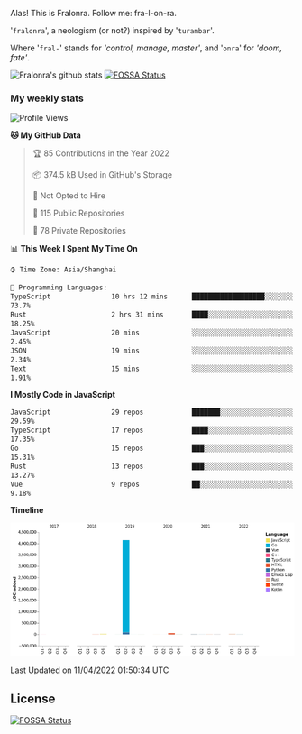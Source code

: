 Alas! This is Fralonra. Follow me: fra-l-on-ra.

'`fralonra`', a neologism (or not?) inspired by '`turambar`'.

Where '`fral-`' stands for *'control, manage, master'*, and '`onra`' for *'doom, fate'*.

![Fralonra's github stats](https://github-readme-stats.vercel.app/api?username=fralonra)
[![FOSSA Status](https://app.fossa.com/api/projects/git%2Bgithub.com%2Ffralonra%2Ffralonra.svg?type=shield)](https://app.fossa.com/projects/git%2Bgithub.com%2Ffralonra%2Ffralonra?ref=badge_shield)

### My weekly stats

<!--START_SECTION:waka-->
![Profile Views](http://img.shields.io/badge/Profile%20Views-1-blue)

**🐱 My GitHub Data** 

> 🏆 85 Contributions in the Year 2022
 > 
> 📦 374.5 kB Used in GitHub's Storage 
 > 
> 🚫 Not Opted to Hire
 > 
> 📜 115 Public Repositories 
 > 
> 🔑 78 Private Repositories  
 > 
📊 **This Week I Spent My Time On** 

```text
⌚︎ Time Zone: Asia/Shanghai

💬 Programming Languages: 
TypeScript               10 hrs 12 mins      ██████████████████░░░░░░░   73.7% 
Rust                     2 hrs 31 mins       ████░░░░░░░░░░░░░░░░░░░░░   18.25% 
JavaScript               20 mins             ░░░░░░░░░░░░░░░░░░░░░░░░░   2.45% 
JSON                     19 mins             ░░░░░░░░░░░░░░░░░░░░░░░░░   2.34% 
Text                     15 mins             ░░░░░░░░░░░░░░░░░░░░░░░░░   1.91%

```

**I Mostly Code in JavaScript** 

```text
JavaScript               29 repos            ███████░░░░░░░░░░░░░░░░░░   29.59% 
TypeScript               17 repos            ████░░░░░░░░░░░░░░░░░░░░░   17.35% 
Go                       15 repos            ███░░░░░░░░░░░░░░░░░░░░░░   15.31% 
Rust                     13 repos            ███░░░░░░░░░░░░░░░░░░░░░░   13.27% 
Vue                      9 repos             ██░░░░░░░░░░░░░░░░░░░░░░░   9.18%

```


**Timeline**

![Chart not found](https://raw.githubusercontent.com/fralonra/fralonra/master/charts/bar_graph.png) 


 Last Updated on 11/04/2022 01:50:34 UTC
<!--END_SECTION:waka-->

## License
[![FOSSA Status](https://app.fossa.com/api/projects/git%2Bgithub.com%2Ffralonra%2Ffralonra.svg?type=large)](https://app.fossa.com/projects/git%2Bgithub.com%2Ffralonra%2Ffralonra?ref=badge_large)